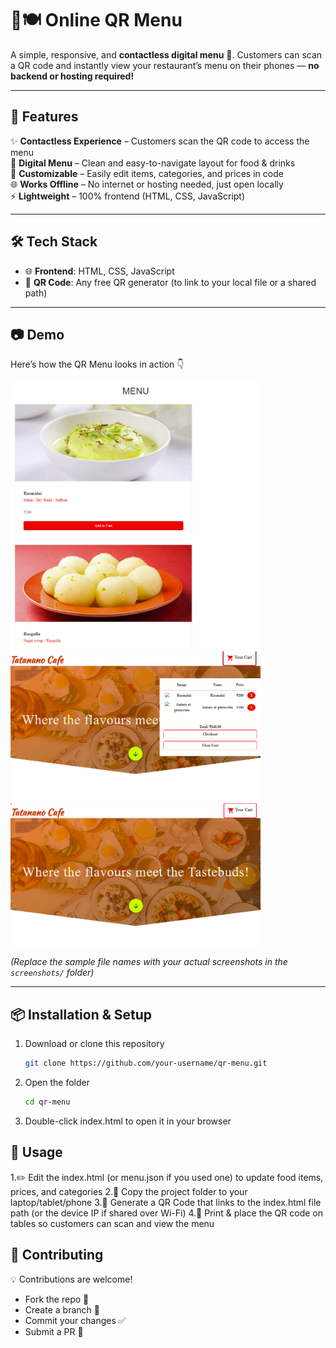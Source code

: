 # 📱🍽️ Online QR Menu  

A simple, responsive, and **contactless digital menu** 🥢. Customers can scan a QR code and instantly view your restaurant’s menu on their phones — **no backend or hosting required!**  

---

## 🚀 Features  

✨ **Contactless Experience** – Customers scan the QR code to access the menu  
📖 **Digital Menu** – Clean and easy-to-navigate layout for food & drinks  
🎨 **Customizable** – Easily edit items, categories, and prices in code  
🌐 **Works Offline** – No internet or hosting needed, just open locally  
⚡ **Lightweight** – 100% frontend (HTML, CSS, JavaScript)  

---

## 🛠️ Tech Stack  

- 🌐 **Frontend**: HTML, CSS, JavaScript  
- 📲 **QR Code**: Any free QR generator (to link to your local file or a shared path)  

---

## 📷 Demo  

Here’s how the QR Menu looks in action 👇  

<img src="Screenshots/Sc1.png" alt="Menu Screenshot 1" width="400">  
<img src="Screenshots/Sc2.png" alt="Menu Screenshot 2" width="400">  
<img src="Screenshots/Sc3.png" alt="Menu Screenshot 3" width="400">  

*(Replace the sample file names with your actual screenshots in the `screenshots/` folder)*  

---

## 📦 Installation & Setup  

1. Download or clone this repository  
   ```bash
   git clone https://github.com/your-username/qr-menu.git
2. Open the folder  
   ```bash
   cd qr-menu
3. Double-click index.html to open it in your browser

## 🔗 Usage

1.✏️ Edit the index.html (or menu.json if you used one) to update food items, prices, and categories
2.📂 Copy the project folder to your laptop/tablet/phone
3.📱 Generate a QR Code that links to the index.html file path (or the device IP if shared over Wi-Fi)
4.🧾 Print & place the QR code on tables so customers can scan and view the menu

## 🤝 Contributing  

💡 Contributions are welcome!  
- Fork the repo 🍴  
- Create a branch 🌿  
- Commit your changes ✅  
- Submit a PR 🚀  
